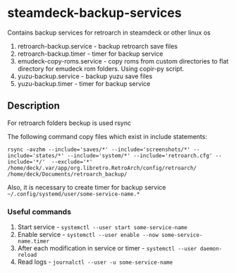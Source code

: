 # steamdeck-backup-services
Contains backup services for retroarch in steamdeck or other linux os

1) retroarch-backup.service - backup retroarch save files
2) retroarch-backup.timer - timer for backup service
3) emudeck-copy-roms.service - copy roms from custom directories to flat directory for 
emudeck rom folders. Using copir-py script.
4) yuzu-backup.service - backup yuzu save files
5) yuzu-backup.timer - timer for backup service

## Description

For retroarch folders beckup is used rsync

The following command copy files which exist in include statements:

`rsync -avzhm --include='saves/*' --include='screenshots/*' --include='states/*' --include='system/*' --include='retroarch.cfg' --include='*/'  --exclude='*'  /home/deck/.var/app/org.libretro.RetroArch/config/retroarch/ /home/deck/Documents/retroarch_backup/`

Also, it is necessary to create timer for backup service
`~/.config/systemd/user/some-service-name.*`


### Useful commands
1) Start service - `systemctl --user start some-service-name`
2) Enable service - `systemctl --user enable --now some-service-name.timer`
3) After each modification in service or timer - `systemctl --user daemon-reload`
4) Read logs - `journalctl --user -u some-service-name`